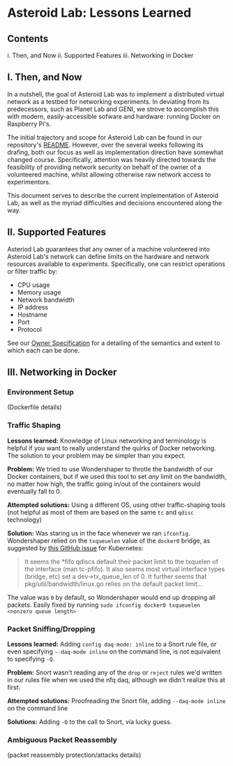 # Asteroid Lab: Lessons Learned

## Contents

i.  Then, and Now
ii.  Supported Features
iii.  Networking in Docker

## I. Then, and Now

In a nutshell, the goal of Asteroid Lab was to implement a distributed virtual network as a testbed for networking experiments.  In deviating from its predecessors, such as Planet Lab and GENI,  we strove to accomplish this with modern, easily-accessible sofware and hardware:  running Docker on Raspberry Pi's.

The initial trajectory and scope for Asteroid Lab can be found in our repository's [README](https://github.com/yizow/asteroid-lab/blob/master/README.md).  However, over the several weeks following its drafing, both our focus as well as implementation direction have somewhat changed course.  Specifically, attention was heavily directed towards the feasibility of providing network security on behalf of the owner of a volunteered machine, whilst allowing otherwise raw network access to experimentors.

This document serves to describe the current implementation of Asteroid Lab, as well as the myriad difficulties and decisions encountered along the way.

## II. Supported Features

Asteriod Lab guarantees that any owner of a machine volunteered into Asteroid Lab's network can define limits on the hardware and network resources available to experiments.  Specifically, one can restrict operations or filter traffic by:

- CPU usage
- Memory usage
- Network bandwidth
- IP address
- Hostname
- Port
- Protocol

See our [Owner Specification](https://github.com/yizow/asteroid-lab/blob/master/Asteroid%20Lab%20Owner%20Specification.md) for a detailing of the semantics and extent to which each can be done.

## III. Networking in Docker

### Environment Setup

(Dockerfile details)

### Traffic Shaping

**Lessons learned:** Knowledge of Linux networking and terminology is helpful if you want to really understand the quirks of Docker networking. The solution to your problem may be simpler than you expect. 

**Problem:** We tried to use Wondershaper to throtle the bandwidth of our Docker containers, but if we used this tool to set *any* limit on the bandwidth, no matter how high, the traffic going in/out of the containers would eventually fall to 0.

**Attempted solutions:** Using a different OS, using other traffic-shaping tools (not helpful as most of them are based on the same `tc` and `qdisc` technology)

**Solution:** Was staring us in the face whenever we ran `ifconfig`. Wondershaper relied on the `txqueuelen` value of the `docker0` bridge, as suggested by [this GitHub issue](https://github.com/kubernetes/kubernetes/issues/25092) for Kubernetes:

> It seems the *fifo qdiscs default their packet limit to the txquelen of the interface (man tc-pfifo). It also seems most virtual interface types (bridge, etc) set a dev->tx_queue_len of 0. It further seems that pkg/util/bandwidth/linux.go relies on the default packet limit...

The value was `0` by default, so Wondershaper would end up dropping all packets. Easily fixed by running `sudo ifconfig docker0 txqueuelen <nonzero queue length>`

### Packet Sniffing/Dropping

**Lessons learned:** Adding `config daq-mode: inline` to a Snort rule file, or even specifying `--daq-mode inline` on the command line, is *not* equivalent to specifying `-Q`.

**Problem:** Snort wasn't reading any of the `drop` or `reject` rules we'd written in our rules file when we used the nfq daq, although we didn't realize this at first.

**Attempted solutions:** Proofreading the Snort file, adding `--daq-mode inline` on the command line

**Solutions:** Adding `-Q` to the call to Snort, via lucky guess.

### Ambiguous Packet Reassembly

(packet reassembly protection/attacks details)

